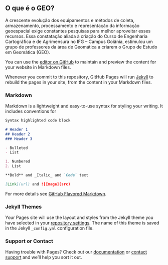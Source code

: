 ## O que é o GEO?

A crescente evolução dos equipamentos e métodos de coleta, armazenamento, processamento e representação da informação geoespacial exige constantes pesquisas para melhor aproveitar esses recursos. Essa constatação aliada à criação do Curso de Engenharia Cartográfica e de Agrimensura no IFG – Campus Goiânia, estimulou um grupo de professores da área de Geomática a criarem o Grupo de Estudo em Geomática (GEO).

You can use the [editor on GitHub](https://github.com/edipocremon/geo_ifg/edit/master/index.md) to maintain and preview the content for your website in Markdown files.

Whenever you commit to this repository, GitHub Pages will run [Jekyll](https://jekyllrb.com/) to rebuild the pages in your site, from the content in your Markdown files.

### Markdown

Markdown is a lightweight and easy-to-use syntax for styling your writing. It includes conventions for

```markdown
Syntax highlighted code block

# Header 1
## Header 2
### Header 3

- Bulleted
- List

1. Numbered
2. List

**Bold** and _Italic_ and `Code` text

[Link](url) and ![Image](src)
```

For more details see [GitHub Flavored Markdown](https://guides.github.com/features/mastering-markdown/).

### Jekyll Themes

Your Pages site will use the layout and styles from the Jekyll theme you have selected in your [repository settings](https://github.com/edipocremon/geo_ifg/settings). The name of this theme is saved in the Jekyll `_config.yml` configuration file.

### Support or Contact

Having trouble with Pages? Check out our [documentation](https://help.github.com/categories/github-pages-basics/) or [contact support](https://github.com/contact) and we’ll help you sort it out.
